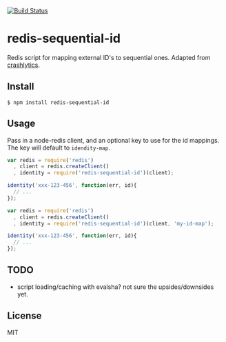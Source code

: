 [![Build Status](https://travis-ci.org/gjohnson/redis-sequential-id.png)](https://travis-ci.org/gjohnson/redis-sequential-id)

# redis-sequential-id

Redis script for mapping external ID's to sequential ones. Adapted from [crashlytics](http://www.slideshare.net/crashlytics/crashlytics-on-redis-analytics).

## Install

```shell
$ npm install redis-sequential-id
```

## Usage

Pass in a node-redis client, and an optional key to use for the id mappings. The key will default to `idendity-map`.

```javascript
var redis = require('redis')
  , client = redis.createClient()
  , identity = require('redis-sequential-id')(client);

identity('xxx-123-456', function(err, id){
  // ...
});
```


```javascript
var redis = require('redis')
  , client = redis.createClient()
  , identity = require('redis-sequential-id')(client, 'my-id-map');

identity('xxx-123-456', function(err, id){
  // ...
});
```

## TODO

  - script loading/caching with evalsha? not sure the upsides/downsides yet.

## License

MIT